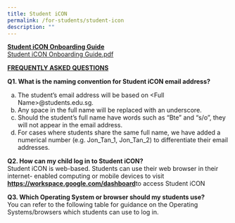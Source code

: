 ```yaml
---
title: Student iCON
permalink: /for-students/student-icon
description: ""
---
```

<p><strong><u>Student iCON Onboarding Guide<br /></u></strong><a href="/files/Student%20iCON%20Onboarding%20Guide.pdf" target="_blank" rel="noopener">Student iCON Onboarding Guide.pdf</a></p>
<p><strong><u>FREQUENTLY ASKED QUESTIONS</u></strong></p>
<p><strong>Q1. What is the naming convention for Student iCON email address?</strong></p>
<ol style="list-style-type: lower-alpha;">
<li>The student&rsquo;s email address will be based on &lt;Full Name&gt;@students.edu.sg.</li>
<li>Any space in the full name will be replaced with an underscore.</li>
<li>Should the student&rsquo;s full name have words such as &ldquo;Bte&rdquo; and &ldquo;s/o&rdquo;, they will not appear in the email address.</li>
<li>For cases where students share the same full name, we have added a numerical number (e.g. Jon_Tan_1, Jon_Tan_2) to differentiate their email addresses.</li>
</ol>
<p><strong>Q2. How can my child log in to Student iCON?<br /></strong>Student iCON is web-based. Students can use their web browser in their internet- enabled computing or mobile devices to visit <a href="https://workspace.google.com/dashboard" target="_blank" rel="noopener"><strong>https://workspace.google.com/dashboard</strong></a>to access Student iCON</p>
<p><strong>Q3. Which Operating System or browser should my students use?<br /></strong>You can refer to the following table for guidance on the Operating Systems/browsers which students can use to log in.</p>